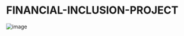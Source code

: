 # FINANCIAL-INCLUSION-PROJECT
![image](https://github.com/MedTechBro/FINANCIAL-INCLUSION-PROJECT/assets/151729172/a0aa560f-106c-4a0b-8916-a93ba3842808)
